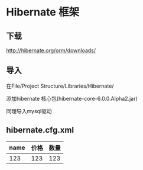 # Hibernate 框架
## 下载
http://hibernate.org/orm/downloads/
## 导入
在File/Project Structure/Libraries/Hibernate/

添加hibernate 核心包(hibernate-core-6.0.0.Alpha2.jar)

同理导入mysql驱动
## hibernate.cfg.xml
name|价格|数量
-|-|-
123|123|123

